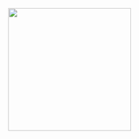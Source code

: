 <img src = "https://github.com/akshankshingala/coflutter8.1_2/assets/150037897/2f323909-cd3e-4831-b064-c8efe7758128" width = "250">


